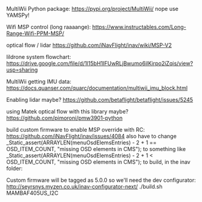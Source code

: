MultiWii Python package: https://pypi.org/project/MultiWii/
nope use YAMSPy!

Wifi MSP control (long raaaange): https://www.instructables.com/Long-Range-Wifi-PPM-MSP/

optical flow / lidar
https://github.com/iNavFlight/inav/wiki/MSP-V2

lildrone system flowchart:
https://drive.google.com/file/d/1l15bH1IFUwRLjBwumo6ilKirpo2iZqis/view?usp=sharing

MultiWii getting IMU data:
https://docs.quanser.com/quarc/documentation/multiwii_imu_block.html

Enabling lidar maybe?
https://github.com/betaflight/betaflight/issues/5245

using Matek optical flow with this library maybe?
https://github.com/pimoroni/pmw3901-python

build custom firmware to enable MSP override with RC: https://github.com/iNavFlight/inav/issues/4084
also have to change  _Static_assert(ARRAYLEN(menuOsdElemsEntries) - 2 + 1 == OSD_ITEM_COUNT, "missing OSD elements in CMS");
to something like  _Static_assert(ARRAYLEN(menuOsdElemsEntries) - 2 + 1 < OSD_ITEM_COUNT, "missing OSD elements in CMS");
to build, in the inav folder:


Custom firmware will be tagged as 5.0.0 so we'll need the dev configurator:
http://seyrsnys.myzen.co.uk/inav-configurator-next/
./build.sh MAMBAF405US_I2C

